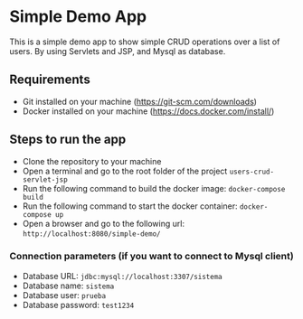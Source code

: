 # Simple Demo App
This is a simple demo app to show simple CRUD operations over a list of users.
By using Servlets and JSP, and Mysql as database.

## Requirements
- Git installed on your machine (https://git-scm.com/downloads)
- Docker installed on your machine (https://docs.docker.com/install/)

## Steps to run the app
- Clone the repository to your machine
- Open a terminal and go to the root folder of the project `users-crud-servlet-jsp`
- Run the following command to build the docker image: `docker-compose build`
- Run the following command to start the docker container: `docker-compose up`
- Open a browser and go to the following url: `http://localhost:8080/simple-demo/`

### Connection parameters (if you want to connect to Mysql client)
- Database URL: `jdbc:mysql://localhost:3307/sistema`
- Database name: `sistema`
- Database user: `prueba`
- Database password: `test1234`